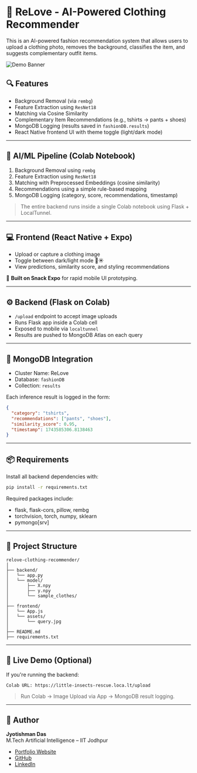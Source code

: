 # 👕 ReLove - AI-Powered Clothing Recommender

This is an AI-powered fashion recommendation system that allows users to upload a clothing photo, removes the background, classifies the item, and suggests complementary outfit items.

![Demo Banner](https://github.com/rishi02102017/relove-clothing-recommender/blob/main/assets/banner.png?raw=true)

## 🔍 Features
-  Background Removal (via `rembg`)
-  Feature Extraction using `ResNet18`
-  Matching via Cosine Similarity
-  Complementary Item Recommendations (e.g., tshirts → pants + shoes)
-  MongoDB Logging (results saved in `fashionDB.results`)
-  React Native frontend UI with theme toggle (light/dark mode)

---

## 🧠 AI/ML Pipeline (Colab Notebook)
1. Background Removal using `rembg`
2. Feature Extraction using `ResNet18`
3. Matching with Preprocessed Embeddings (cosine similarity)
4. Recommendations using a simple rule-based mapping
5. MongoDB Logging (category, score, recommendations, timestamp)

> The entire backend runs inside a single Colab notebook using Flask + LocalTunnel.

---

## 💻 Frontend (React Native + Expo)
- Upload or capture a clothing image
- Toggle between dark/light mode 🌙☀️
- View predictions, similarity score, and styling recommendations

📱 **Built on Snack Expo** for rapid mobile UI prototyping.

---

## ⚙️ Backend (Flask on Colab)
- `/upload` endpoint to accept image uploads
- Runs Flask app inside a Colab cell
- Exposed to mobile via `localtunnel`
- Results are pushed to MongoDB Atlas on each query

---

## 🧬 MongoDB Integration
- Cluster Name: ReLove
- Database: `fashionDB`
- Collection: `results`

Each inference result is logged in the form:

```json
{
  "category": "tshirts",
  "recommendations": ["pants", "shoes"],
  "similarity_score": 0.95,
  "timestamp": 1743585306.8138463
}
```

---

## 📦 Requirements
Install all backend dependencies with:

```bash
pip install -r requirements.txt
```

Required packages include:
- flask, flask-cors, pillow, rembg
- torchvision, torch, numpy, sklearn
- pymongo[srv]

---

## 📁 Project Structure
```
relove-clothing-recommender/
│
├── backend/
│   └── app.py                 
│   └── model/
│       ├── X.npy             
│       ├── y.npy             
│       └── sample_clothes/   
│
├── frontend/
│   └── App.js                
│   └── assets/
│       └── query.jpg         
│
├── README.md                
├── requirements.txt                        
```

---

## 🚀 Live Demo (Optional)
If you're running the backend:
```
Colab URL: https://little-insects-rescue.loca.lt/upload
```
> Run Colab → Image Upload via App → MongoDB result logging.

---

## 👤 Author
**Jyotishman Das**  
M.Tech Artificial Intelligence – IIT Jodhpur

-  [Portfolio Website](https://my-portfolio-jyotishman-das-projects.vercel.app)
-  [GitHub](https://github.com/rishi02102017)
-  [LinkedIn](https://www.linkedin.com/in/jyotishmandas85p/)
